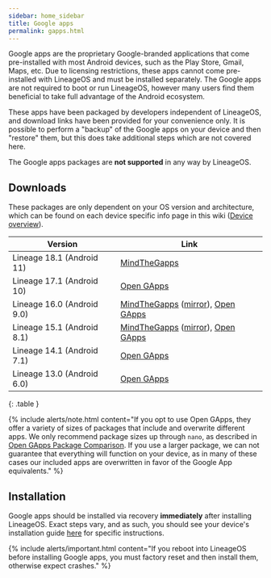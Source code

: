 ```yaml
---
sidebar: home_sidebar
title: Google apps
permalink: gapps.html
---
```

Google apps are the proprietary Google-branded applications that come pre-installed with most Android devices, such as the Play Store, Gmail, Maps, etc.
Due to licensing restrictions, these apps cannot come pre-installed with LineageOS and must be installed separately. The Google apps are not required to
boot or run LineageOS, however many users find them beneficial to take full advantage of the Android ecosystem.

These apps have been packaged by developers independent of LineageOS, and download links have been provided for your convenience only. It is possible to perform
a "backup" of the Google apps on your device and then "restore" them, but this does take additional steps which are not covered here.

The Google apps packages are **not supported** in any way by LineageOS.

## Downloads

These packages are only dependent on your OS version and architecture, which can be found on each device specific info page in this wiki ([Device overview](devices.html)).

|Version                   |Link                                                   |
|--------------------------|-------------------------------------------------------|
|Lineage 18.1 (Android 11)|[MindTheGapps](http://downloads.codefi.re/jdcteam/javelinanddart/gapps)|, [NikGapps](https://sourceforge.net/projects/nikgapps/files/Releases/NikGapps-R)
|Lineage 17.1 (Android 10)|[Open GApps](https://opengapps.org/?api=10.0&variant=nano)|, [NikGapps](https://sourceforge.net/projects/nikgapps/files/Releases/NikGapps-R)
|Lineage 16.0 (Android 9.0)|[MindTheGapps](http://downloads.codefi.re/jdcteam/javelinanddart/gapps) ([mirror](https://androidfilehost.com/?w=files&flid=170282)), [Open GApps](https://opengapps.org/?api=9.0&variant=nano)|, [NikGapps](https://sourceforge.net/projects/nikgapps/files/Releases/NikGapps-P)
|Lineage 15.1 (Android 8.1)|[MindTheGapps](http://downloads.codefi.re/jdcteam/javelinanddart/gapps) ([mirror](https://androidfilehost.com/?w=files&flid=170282)), [Open GApps](https://opengapps.org/?api=8.1&variant=nano)|
|Lineage 14.1 (Android 7.1)|[Open GApps](https://opengapps.org/?api=7.1&variant=nano)|
|Lineage 13.0 (Android 6.0)|[Open GApps](https://opengapps.org/?api=6.0&variant=nano)|
{: .table }

{% include alerts/note.html content="If you opt to use Open GApps, they offer a variety of sizes of packages that include and overwrite different apps. We only recommend package sizes up through `nano`, as described in [Open GApps Package Comparison](https://github.com/opengapps/opengapps/wiki/Package-Comparison). If you use a larger package, we can not guarantee that everything will function on your device, as in many of these cases our included apps are overwritten in favor of the Google App equivalents." %}

## Installation

Google apps should be installed via recovery **immediately** after installing LineageOS. Exact steps vary, and as such, you should see your device's installation guide [here](https://wiki.lineageos.org/devices/) for specific instructions.

{% include alerts/important.html content="If you reboot into LineageOS before installing Google apps, you must factory reset and then install them, otherwise expect crashes." %}
